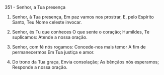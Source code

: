 351 - Senhor, a Tua presença

1. Senhor, à Tua presença,
   Em paz vamos nos prostrar,
   E, pelo Espírito Santo,
   Teu Nome celeste invocar.

2. Senhor, és Tu que conheces
   O que sente o coração;
   Humildes, Te suplicamos:
   Atende a nossa oração.

3. Senhor, com fé nós rogamos:
   Concede-nos mais temor
   A fim de permanecermos
   Em Tua justiça e amor.

4. Do trono da Tua graça,
   Envia consolação;
   As bênçãos nós esperamos;
   Responde a nossa oração.
